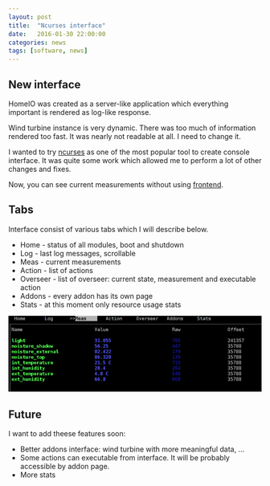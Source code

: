 ```yaml
---
layout: post
title:  "Ncurses interface"
date:   2016-01-30 22:00:00
categories: news
tags: [software, news]
---
```


New interface
-------------

HomeIO was created as a server-like application which everything important is
rendered as log-like response.

Wind turbine instance is very dynamic. There was too much of information rendered
too fast. It was nearly not readable at all. I need to change it.

I wanted to try [ncurses](https://www.gnu.org/software/ncurses/) as one of the
most popular tool to create console interface. It was quite some work which
allowed me to perform a lot of other changes and fixes.

Now, you can see current measurements without using [frontend](https://github.com/HomeIO/homeio_frontend).

Tabs
----

Interface consist of various tabs which I will describe below.

* Home - status of all modules, boot and shutdown
* Log - last log messages, scrollable
* Meas - current measurements
* Action - list of actions
* Overseer - list of overseer: current state, measurement and executable action
* Addons - every addon has its own page
* Stats - at this moment only resource usage stats

![Measurement UI](/images/nc_meas.png)

Future
------

I want to add theese features soon:

* Better addons interface: wind turbine with more meaningful data, ...
* Some actions can executable from interface. It will be probably accessible by
  addon page.
* More stats
